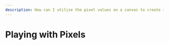 ```yaml
---
description: How can I utilize the pixel values on a canvas to create interactive work?
---
```


# Playing with Pixels

